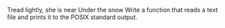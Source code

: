 Tread lightly, she is near
Under the snow
Write a function that reads a text file and prints it to the POSIX standard output.
